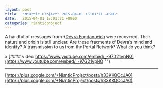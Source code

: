 ```yaml
---
layout: post
title:  "Niantic Project: 2015-04-01 15:01:21 +0900"
date:   2015-04-01 15:01:21 +0900
categories: nianticproject
---
```

A handful of messages from +[Devra Bogdanovich](https://plus.google.com/102598577258553073047 "") were recovered. Their nature and origin is still unclear. Are these fragments of Devra's mind and identity? A transmission to us from the Portal Network? What do you think?

x
[#### video: https://www.youtube.com/embed/_-97G21vpNQ](https://www.youtube.com/embed/_-97G21vpNQ "")
- - -
[https://plus.google.com/+NianticProject/posts/h33KKQCcJAG](https://plus.google.com/+NianticProject/posts/h33KKQCcJAG)
